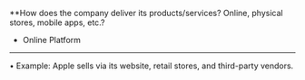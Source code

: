 
**How does the company deliver its products/services? Online, physical stores, mobile apps, etc.?
- Online Platform
---
• Example: Apple sells via its website, retail stores, and third-party vendors.